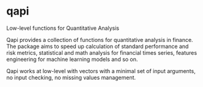 # qapi
Low-level functions for Quantitative Analysis

Qapi provides a collection of functions for quantitative analysis in finance. The package aims to speed up calculation of standard performance and risk metrics,
statistical and math analysis for financial times series, features engineering for machine learning models and so on.

Qapi works at low-level with vectors with a minimal set of input arguments, no input checking, no missing values management. 


